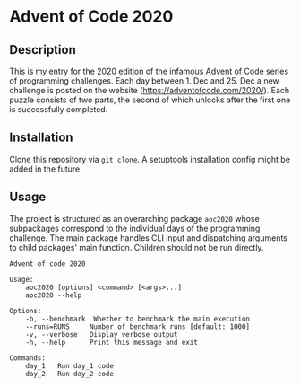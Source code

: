 #	Advent of Code 2020
##	Description
This is my entry for the 2020 edition of the infamous Advent of Code series of programming
challenges. Each day between 1. Dec and 25. Dec a new challenge is posted on the website
(https://adventofcode.com/2020/). Each puzzle consists of two parts, the second of which unlocks
after the first one is successfully completed.

##	Installation
Clone this repository via `git clone`. A setuptools installation config might be added in the
future.

##	Usage
The project is structured as an overarching package `aoc2020` whose subpackages correspond to the
individual days of the programming challenge. The main package handles CLI input and dispatching
arguments to child packages' main function. Children should not be run directly.

```
Advent of code 2020

Usage:
    aoc2020 [options] <command> [<args>...]
    aoc2020 --help

Options:
    -b, --benchmark  Whether to benchmark the main execution
    --runs=RUNS     Number of benchmark runs [default: 1000]
    -v, --verbose   Display verbose output
    -h, --help      Print this message and exit

Commands:
    day_1   Run day_1 code
    day_2   Run day_2 code
```

